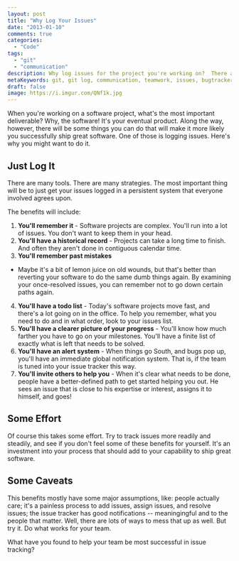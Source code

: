 ```yaml
---
layout: post
title: "Why Log Your Issues"
date: "2013-01-10"
comments: true
categories:
  - "Code"
tags:
  - "git"
  - "communication"
description: Why log issues for the project you're working on?  There are many reasons.  Here are a few.
metaKeywords: git, git log, communication, teamwork, issues, bugtracker
draft: false
image: https://i.imgur.com/QNf1k.jpg
---
```


When you're working on a software project, what's the most important deliverable?  Why, the software!  It's your eventual product.  Along the way, however, there will be some things you can do that will make it more likely you successfully ship great software. One of those is logging issues.  Here's why you might want to do it.

<!--more-->

## Just Log It

There are many tools.  There are many strategies.  The most important thing will be to just get your issues logged in a persistent system that everyone involved agrees upon.

The benefits will include:

1. **You'll remember it** - Software projects are complex.  You'll run into a lot of issues.  You don't want to keep them in your head.
2. **You'll have a historical record** - Projects can take a long time to finish.  And often they aren't done in contiguous calendar time.  
3. **You'll remember past mistakes**
 - Maybe it's a bit of lemon juice on old wounds, but that's better than reverting your software to do the same dumb things again.  By examining your once-resolved issues, you can remember not to go down certain paths again.
4. **You'll have a todo list** - Today's software projects move fast, and there's a lot going on in the office.  To help you remember, what you need to do and in what order, look to your issues list.
5. **You'll have a clearer picture of your progress** - You'll know how much farther you have to go on your milestones.  You'll have a finite list of exactly what is left that needs to be solved.
6. **You'll have an alert system** - When things go South, and bugs pop up, you'll have an immediate global notification system.  That is, if the team is tuned into your issue tracker this way.
7. **You'll invite others to help you** - When it's clear what needs to be done, people have a better-defined path to get started helping you out.  He sees an issue that is close to his expertise or interest, assigns it to himself, and goes!

## Some Effort

Of course this takes some effort.  Try to track issues more readily and steadily, and see if you don't feel some of these benefits for yourself.  It's an investment into your process that should add to your capability to ship great software.

## Some Caveats

This benefits mostly have some major assumptions, like: people actually care; it's a painless process to add issues, assign issues, and resolve issues; the issue tracker has good notifications -- meaningingful and to the people that matter.  Well, there are lots of ways to mess that up as well.  But try it.  Do what works for your team.  

What have you found to help your team be most successful in issue tracking?
